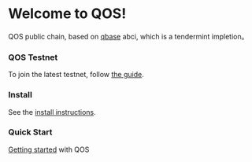 # Welcome to QOS!

QOS public chain, based on [qbase](https://www.github.com/QOSGroup/qbase) abci, which is a tendermint impletion。

### QOS Testnet
To join the latest testnet, follow [the guide](../install/testnet.md).

### Install
See the [install instructions](../install/installation.md).

### Quick Start

[Getting started](../install/networks.md) with QOS